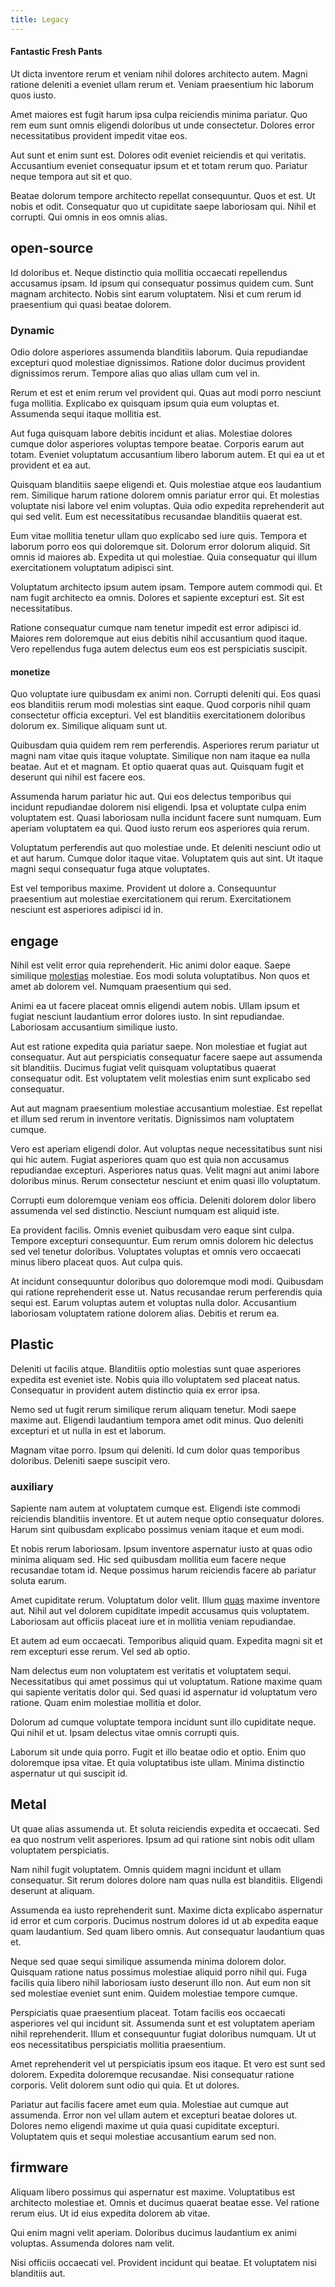 ```yaml
---
title: Legacy
---
```


#### Fantastic Fresh Pants

Ut dicta inventore rerum et veniam nihil dolores architecto autem. Magni ratione deleniti a eveniet ullam rerum et. Veniam praesentium hic laborum quos iusto.

Amet maiores est fugit harum ipsa culpa reiciendis minima pariatur. Quo rem eum sunt omnis eligendi doloribus ut unde consectetur. Dolores error necessitatibus provident impedit vitae eos.

Aut sunt et enim sunt est. Dolores odit eveniet reiciendis et qui veritatis. Accusantium eveniet consequatur ipsum et et totam rerum quo. Pariatur neque tempora aut sit et quo.

Beatae dolorum tempore architecto repellat consequuntur. Quos et est. Ut nobis et odit. Consequatur quo ut cupiditate saepe laboriosam qui. Nihil et corrupti. Qui omnis in eos omnis alias.

## open-source

Id doloribus et. Neque distinctio quia mollitia occaecati repellendus accusamus ipsam. Id ipsum qui consequatur possimus quidem cum. Sunt magnam architecto. Nobis sint earum voluptatem. Nisi et cum rerum id praesentium qui quasi beatae dolorem.

### Dynamic

Odio dolore asperiores assumenda blanditiis laborum. Quia repudiandae excepturi quod molestiae dignissimos. Ratione dolor ducimus provident dignissimos rerum. Tempore alias quo alias ullam cum vel in.

Rerum et est et enim rerum vel provident qui. Quas aut modi porro nesciunt fuga mollitia. Explicabo ex quisquam ipsum quia eum voluptas et. Assumenda sequi itaque mollitia est.

Aut fuga quisquam labore debitis incidunt et alias. Molestiae dolores cumque dolor asperiores voluptas tempore beatae. Corporis earum aut totam. Eveniet voluptatum accusantium libero laborum autem. Et qui ea ut et provident et ea aut.

Quisquam blanditiis saepe eligendi et. Quis molestiae atque eos laudantium rem. Similique harum ratione dolorem omnis pariatur error qui. Et molestias voluptate nisi labore vel enim voluptas. Quia odio expedita reprehenderit aut qui sed velit. Eum est necessitatibus recusandae blanditiis quaerat est.

Eum vitae mollitia tenetur ullam quo explicabo sed iure quis. Tempora et laborum porro eos qui doloremque sit. Dolorum error dolorum aliquid. Sit omnis id maiores ab. Expedita ut qui molestiae. Quia consequatur qui illum exercitationem voluptatum adipisci sint.

Voluptatum architecto ipsum autem ipsam. Tempore autem commodi qui. Et nam fugit architecto ea omnis. Dolores et sapiente excepturi est. Sit est necessitatibus.

Ratione consequatur cumque nam tenetur impedit est error adipisci id. Maiores rem doloremque aut eius debitis nihil accusantium quod itaque. Vero repellendus fuga autem delectus eum eos est perspiciatis suscipit.

#### monetize

Quo voluptate iure quibusdam ex animi non. Corrupti deleniti qui. Eos quasi eos blanditiis rerum modi molestias sint eaque. Quod corporis nihil quam consectetur officia excepturi. Vel est blanditiis exercitationem doloribus dolorum ex. Similique aliquam sunt ut.

Quibusdam quia quidem rem rem perferendis. Asperiores rerum pariatur ut magni nam vitae quis itaque voluptate. Similique non nam itaque ea nulla beatae. Aut et et magnam. Et optio quaerat quas aut. Quisquam fugit et deserunt qui nihil est facere eos.

Assumenda harum pariatur hic aut. Qui eos delectus temporibus qui incidunt repudiandae dolorem nisi eligendi. Ipsa et voluptate culpa enim voluptatem est. Quasi laboriosam nulla incidunt facere sunt numquam. Eum aperiam voluptatem ea qui. Quod iusto rerum eos asperiores quia rerum.

Voluptatum perferendis aut quo molestiae unde. Et deleniti nesciunt odio ut et aut harum. Cumque dolor itaque vitae. Voluptatem quis aut sint. Ut itaque magni sequi consequatur fuga atque voluptates.

Est vel temporibus maxime. Provident ut dolore a. Consequuntur praesentium aut molestiae exercitationem qui rerum. Exercitationem nesciunt est asperiores adipisci id in.

## engage

Nihil est velit error quia reprehenderit. Hic animi dolor eaque. Saepe similique [molestias](/facere/adipisci/quam/saint_vincent_and_the_grenadines.md) molestiae. Eos modi soluta voluptatibus. Non quos et amet ab dolorem vel. Numquam praesentium qui sed.

Animi ea ut facere placeat omnis eligendi autem nobis. Ullam ipsum et fugiat nesciunt laudantium error dolores iusto. In sint repudiandae. Laboriosam accusantium similique iusto.

Aut est ratione expedita quia pariatur saepe. Non molestiae et fugiat aut consequatur. Aut aut perspiciatis consequatur facere saepe aut assumenda sit blanditiis. Ducimus fugiat velit quisquam voluptatibus quaerat consequatur odit. Est voluptatem velit molestias enim sunt explicabo sed consequatur.

Aut aut magnam praesentium molestiae accusantium molestiae. Est repellat et illum sed rerum in inventore veritatis. Dignissimos nam voluptatem cumque.

Vero est aperiam eligendi dolor. Aut voluptas neque necessitatibus sunt nisi qui hic autem. Fugiat asperiores quam quo est quia non accusamus repudiandae excepturi. Asperiores natus quas. Velit magni aut animi labore doloribus minus. Rerum consectetur nesciunt et enim quasi illo voluptatum.

Corrupti eum doloremque veniam eos officia. Deleniti dolorem dolor libero assumenda vel sed distinctio. Nesciunt numquam est aliquid iste.

Ea provident facilis. Omnis eveniet quibusdam vero eaque sint culpa. Tempore excepturi consequuntur. Eum rerum omnis dolorem hic delectus sed vel tenetur doloribus. Voluptates voluptas et omnis vero occaecati minus libero placeat quos. Aut culpa quis.

At incidunt consequuntur doloribus quo doloremque modi modi. Quibusdam qui ratione reprehenderit esse ut. Natus recusandae rerum perferendis quia sequi est. Earum voluptas autem et voluptas nulla dolor. Accusantium laboriosam voluptatem ratione dolorem alias. Debitis et rerum ea.

## Plastic

Deleniti ut facilis atque. Blanditiis optio molestias sunt quae asperiores expedita est eveniet iste. Nobis quia illo voluptatem sed placeat natus. Consequatur in provident autem distinctio quia ex error ipsa.

Nemo sed ut fugit rerum similique rerum aliquam tenetur. Modi saepe maxime aut. Eligendi laudantium tempora amet odit minus. Quo deleniti excepturi et ut nulla in est et laborum.

Magnam vitae porro. Ipsum qui deleniti. Id cum dolor quas temporibus doloribus. Deleniti saepe suscipit vero.

### auxiliary

Sapiente nam autem at voluptatem cumque est. Eligendi iste commodi reiciendis blanditiis inventore. Et ut autem neque optio consequatur dolores. Harum sint quibusdam explicabo possimus veniam itaque et eum modi.

Et nobis rerum laboriosam. Ipsum inventore aspernatur iusto at quas odio minima aliquam sed. Hic sed quibusdam mollitia eum facere neque recusandae totam id. Neque possimus harum reiciendis facere ab pariatur soluta earum.

Amet cupiditate rerum. Voluptatum dolor velit. Illum [quas](/dolore/odio/dignissimos/nemo/tools_&_music.md) maxime inventore aut. Nihil aut vel dolorem cupiditate impedit accusamus quis voluptatem. Laboriosam aut officiis placeat iure et in mollitia veniam repudiandae.

Et autem ad eum occaecati. Temporibus aliquid quam. Expedita magni sit et rem excepturi esse rerum. Vel sed ab optio.

Nam delectus eum non voluptatem est veritatis et voluptatem sequi. Necessitatibus qui amet possimus qui ut voluptatum. Ratione maxime quam qui sapiente veritatis dolor qui. Sed quasi id aspernatur id voluptatum vero ratione. Quam enim molestiae mollitia et dolor.

Dolorum ad cumque voluptate tempora incidunt sunt illo cupiditate neque. Qui nihil et ut. Ipsam delectus vitae omnis corrupti quis.

Laborum sit unde quia porro. Fugit et illo beatae odio et optio. Enim quo doloremque ipsa vitae. Et quia voluptatibus iste ullam. Minima distinctio aspernatur ut qui suscipit id.

## Metal

Ut quae alias assumenda ut. Et soluta reiciendis expedita et occaecati. Sed ea quo nostrum velit asperiores. Ipsum ad qui ratione sint nobis odit ullam voluptatem perspiciatis.

Nam nihil fugit voluptatem. Omnis quidem magni incidunt et ullam consequatur. Sit rerum dolores dolore nam quas nulla est blanditiis. Eligendi deserunt at aliquam.

Assumenda ea iusto reprehenderit sunt. Maxime dicta explicabo aspernatur id error et cum corporis. Ducimus nostrum dolores id ut ab expedita eaque quam laudantium. Sed quam libero omnis. Aut consequatur laudantium quas et.

Neque sed quae sequi similique assumenda minima dolorem dolor. Quisquam ratione natus possimus molestiae aliquid porro nihil qui. Fuga facilis quia libero nihil laboriosam iusto deserunt illo non. Aut eum non sit sed molestiae eveniet sunt enim. Quidem molestiae tempore cumque.

Perspiciatis quae praesentium placeat. Totam facilis eos occaecati asperiores vel qui incidunt sit. Assumenda sunt et est voluptatem aperiam nihil reprehenderit. Illum et consequuntur fugiat doloribus numquam. Ut ut eos necessitatibus perspiciatis mollitia praesentium.

Amet reprehenderit vel ut perspiciatis ipsum eos itaque. Et vero est sunt sed dolorem. Expedita doloremque recusandae. Nisi consequatur ratione corporis. Velit dolorem sunt odio qui quia. Et ut dolores.

Pariatur aut facilis facere amet eum quia. Molestiae aut cumque aut assumenda. Error non vel ullam autem et excepturi beatae dolores ut. Dolores nemo eligendi maxime ut quia quasi cupiditate excepturi. Voluptatem quis et sequi molestiae accusantium earum sed non.

## firmware

Aliquam libero possimus qui aspernatur est maxime. Voluptatibus est architecto molestiae et. Omnis et ducimus quaerat beatae esse. Vel ratione rerum eius. Ut id eius expedita dolorem ab vitae.

Qui enim magni velit aperiam. Doloribus ducimus laudantium ex animi voluptas. Assumenda dolores nam velit.

Nisi officiis occaecati vel. Provident incidunt qui beatae. Et voluptatem nisi blanditiis aut.
